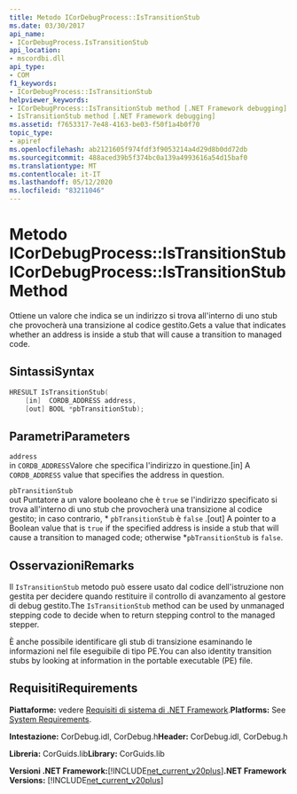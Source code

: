 ```yaml
---
title: Metodo ICorDebugProcess::IsTransitionStub
ms.date: 03/30/2017
api_name:
- ICorDebugProcess.IsTransitionStub
api_location:
- mscordbi.dll
api_type:
- COM
f1_keywords:
- ICorDebugProcess::IsTransitionStub
helpviewer_keywords:
- ICorDebugProcess::IsTransitionStub method [.NET Framework debugging]
- IsTransitionStub method [.NET Framework debugging]
ms.assetid: f7653317-7e48-4163-be03-f50f1a4b0f70
topic_type:
- apiref
ms.openlocfilehash: ab2121605f974fdf3f9053214a4d29d8b0dd72db
ms.sourcegitcommit: 488aced39b5f374bc0a139a4993616a54d15baf0
ms.translationtype: MT
ms.contentlocale: it-IT
ms.lasthandoff: 05/12/2020
ms.locfileid: "83211046"
---
```

# <a name="icordebugprocessistransitionstub-method"></a><span data-ttu-id="d8e2a-102">Metodo ICorDebugProcess::IsTransitionStub</span><span class="sxs-lookup"><span data-stu-id="d8e2a-102">ICorDebugProcess::IsTransitionStub Method</span></span>
<span data-ttu-id="d8e2a-103">Ottiene un valore che indica se un indirizzo si trova all'interno di uno stub che provocherà una transizione al codice gestito.</span><span class="sxs-lookup"><span data-stu-id="d8e2a-103">Gets a value that indicates whether an address is inside a stub that will cause a transition to managed code.</span></span>  
  
## <a name="syntax"></a><span data-ttu-id="d8e2a-104">Sintassi</span><span class="sxs-lookup"><span data-stu-id="d8e2a-104">Syntax</span></span>  
  
```cpp  
HRESULT IsTransitionStub(  
    [in]  CORDB_ADDRESS address,  
    [out] BOOL *pbTransitionStub);  
```  
  
## <a name="parameters"></a><span data-ttu-id="d8e2a-105">Parametri</span><span class="sxs-lookup"><span data-stu-id="d8e2a-105">Parameters</span></span>  
 `address`  
 <span data-ttu-id="d8e2a-106">in `CORDB_ADDRESS`Valore che specifica l'indirizzo in questione.</span><span class="sxs-lookup"><span data-stu-id="d8e2a-106">[in] A `CORDB_ADDRESS` value that specifies the address in question.</span></span>  
  
 `pbTransitionStub`  
 <span data-ttu-id="d8e2a-107">out Puntatore a un valore booleano che è `true` se l'indirizzo specificato si trova all'interno di uno stub che provocherà una transizione al codice gestito; in caso contrario, \* `pbTransitionStub` è `false` .</span><span class="sxs-lookup"><span data-stu-id="d8e2a-107">[out] A pointer to a Boolean value that is `true` if the specified address is inside a stub that will cause a transition to managed code; otherwise \*`pbTransitionStub` is `false`.</span></span>  
  
## <a name="remarks"></a><span data-ttu-id="d8e2a-108">Osservazioni</span><span class="sxs-lookup"><span data-stu-id="d8e2a-108">Remarks</span></span>  
 <span data-ttu-id="d8e2a-109">Il `IsTransitionStub` metodo può essere usato dal codice dell'istruzione non gestita per decidere quando restituire il controllo di avanzamento al gestore di debug gestito.</span><span class="sxs-lookup"><span data-stu-id="d8e2a-109">The `IsTransitionStub` method can be used by unmanaged stepping code to decide when to return stepping control to the managed stepper.</span></span>  
  
 <span data-ttu-id="d8e2a-110">È anche possibile identificare gli stub di transizione esaminando le informazioni nel file eseguibile di tipo PE.</span><span class="sxs-lookup"><span data-stu-id="d8e2a-110">You can also identity transition stubs by looking at information in the portable executable (PE) file.</span></span>  
  
## <a name="requirements"></a><span data-ttu-id="d8e2a-111">Requisiti</span><span class="sxs-lookup"><span data-stu-id="d8e2a-111">Requirements</span></span>  
 <span data-ttu-id="d8e2a-112">**Piattaforme:** vedere [Requisiti di sistema di .NET Framework](../../get-started/system-requirements.md).</span><span class="sxs-lookup"><span data-stu-id="d8e2a-112">**Platforms:** See [System Requirements](../../get-started/system-requirements.md).</span></span>  
  
 <span data-ttu-id="d8e2a-113">**Intestazione:** CorDebug.idl, CorDebug.h</span><span class="sxs-lookup"><span data-stu-id="d8e2a-113">**Header:** CorDebug.idl, CorDebug.h</span></span>  
  
 <span data-ttu-id="d8e2a-114">**Libreria:** CorGuids.lib</span><span class="sxs-lookup"><span data-stu-id="d8e2a-114">**Library:** CorGuids.lib</span></span>  
  
 <span data-ttu-id="d8e2a-115">**Versioni .NET Framework:**[!INCLUDE[net_current_v20plus](../../../../includes/net-current-v20plus-md.md)]</span><span class="sxs-lookup"><span data-stu-id="d8e2a-115">**.NET Framework Versions:** [!INCLUDE[net_current_v20plus](../../../../includes/net-current-v20plus-md.md)]</span></span>
